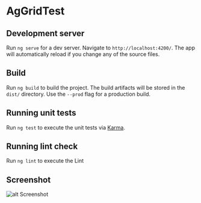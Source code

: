 # AgGridTest

## Development server

Run `ng serve` for a dev server. Navigate to `http://localhost:4200/`. The app will automatically reload if you change any of the source files.

## Build

Run `ng build` to build the project. The build artifacts will be stored in the `dist/` directory. Use the `--prod` flag for a production build.

## Running unit tests

Run `ng test` to execute the unit tests via [Karma](https://karma-runner.github.io).

## Running lint check

Run `ng lint` to execute the Lint

## Screenshot

![alt Screenshot](https://github.com/efimov82/ag-grid-test/tree/master/files/screen.jpg)